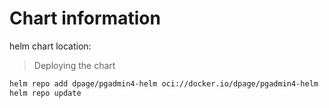 # Chart information

helm chart location: [  ](https://github.com/pgadmin-org/pgadmin4/blob/master/pkg/helm/README.md)

>Deploying the chart

```bash
helm repo add dpage/pgadmin4-helm oci://docker.io/dpage/pgadmin4-helm
helm repo update
```


